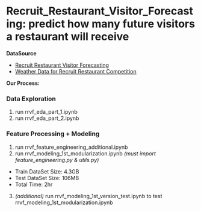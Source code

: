 # Recruit_Restaurant_Visitor_Forecasting: predict how many future visitors a restaurant will receive


**DataSource**
- [Recruit Restaurant Visitor Forecasting](https://www.kaggle.com/c/recruit-restaurant-visitor-forecasting/overview)
- [Weather Data for Recruit Restaurant Competition](https://www.kaggle.com/huntermcgushion/rrv-weather-data?select=air_store_info_with_nearest_active_station.csv)

**Our Process:**

### Data Exploration

1. run rrvf_eda_part_1.ipynb
2. run rrvf_eda_part_2.ipynb

### Feature Processing + Modeling

1. run rrvf_feature_engineering_additional.ipynb
2. run rrvf_modeling_1st_modularization.ipynb *(must import feature_engineering.py & utils.py)*
- Train DataSet Size: 4.3GB
- Test DataSet Size: 106MB
- Total Time: 2hr
3. *(additional)* run rrvf_modeling_1st_version_test.ipynb to test rrvf_modeling_1st_modularization.ipynb
